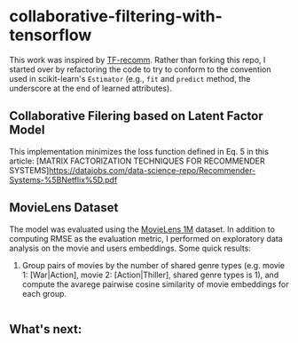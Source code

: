 # collaborative-filtering-with-tensorflow

This work was inspired by [TF-recomm](https://github.com/songgc/TF-recomm). Rather than forking this repo, I started over by refactoring the code to try to conform to the convention used in scikit-learn's `Estimator` (e.g., `fit` and `predict` method, the underscore at the end of learned attributes). 

## Collaborative Filering based on Latent Factor Model

This implementation minimizes the loss function defined in Eq. 5 in this article: [MATRIX FACTORIZATION TECHNIQUES FOR RECOMMENDER SYSTEMS]https://datajobs.com/data-science-repo/Recommender-Systems-%5BNetflix%5D.pdf


## MovieLens Dataset

The model was evaluated using the [MovieLens 1M](https://grouplens.org/datasets/movielens/1m/) dataset. In addition to computing RMSE as the evaluation metric, I performed on exploratory data analysis on the movie and users embeddings. Some quick results:

1. Group pairs of movies by the number of shared genre types (e.g. movie 1: [War|Action], movie 2: [Action|Thiller], shared genre types is  1), and compute the avarege pairwise cosine similarity of movie embeddings for each group.
<img source="https://github.com/chao-ji/collaborative-filtering-with-tensorflow/blob/master/shared%20genre%20types.png?raw=true">


## What's next:

